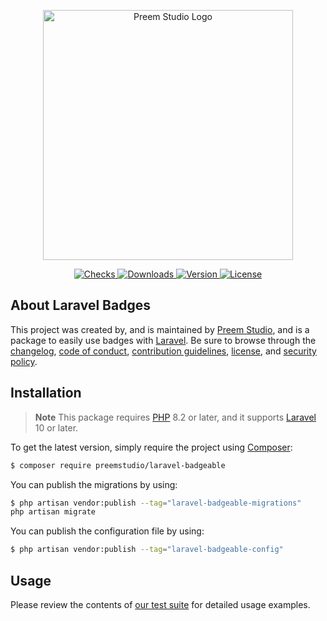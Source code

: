 <p align="center">
    <a href="https://preem.studio" target="_blank">
        <img src="https://raw.githubusercontent.com/PreemStudio/assets/main/logo-text.svg" width="400" alt="Preem Studio Logo" />
    </a>
</p>

<p align="center">
    <a href="https://github.com/PreemStudio/laravel-badgeable/actions">
        <img src="https://badge.sh/github/check-runs/PreemStudio/laravel-badgeable" alt="Checks" />
    </a>
    <a href="https://packagist.org/packages/preemstudio/laravel-badgeable">
        <img src="https://badge.sh/packagist/downloads/PreemStudio/laravel-badgeable" alt="Downloads" />
    </a>
    <a href="https://packagist.org/packages/preemstudio/laravel-badgeable">
        <img src="https://badge.sh/packagist/version/PreemStudio/laravel-badgeable" alt="Version" />
    </a>
    <a href="https://packagist.org/packages/preemstudio/laravel-badgeable">
        <img src="https://badge.sh/packagist/license/PreemStudio/laravel-badgeable" alt="License" />
    </a>
</p>

## About Laravel Badges

This project was created by, and is maintained by [Preem Studio](https://github.com/PreemStudio), and is a package to easily use badges with [Laravel](https://laravel.com/). Be sure to browse through the [changelog](CHANGELOG.md), [code of conduct](.github/CODE_OF_CONDUCT.md), [contribution guidelines](.github/CONTRIBUTING.md), [license](LICENSE), and [security policy](.github/SECURITY.md).

## Installation

> **Note**
> This package requires [PHP](https://www.php.net/) 8.2 or later, and it supports [Laravel](https://laravel.com/) 10 or later.

To get the latest version, simply require the project using [Composer](https://getcomposer.org/):

```bash
$ composer require preemstudio/laravel-badgeable
```

You can publish the migrations by using:

```bash
$ php artisan vendor:publish --tag="laravel-badgeable-migrations"
php artisan migrate
```

You can publish the configuration file by using:

```bash
$ php artisan vendor:publish --tag="laravel-badgeable-config"
```

## Usage

Please review the contents of [our test suite](/tests) for detailed usage examples.
